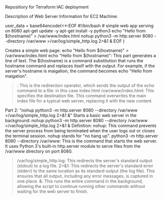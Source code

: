 Repositiory for Terraform IAC deployment

Description of Web Server Information for EC2 Machine:

user_data = base64encode(<<-EOF
              #!/bin/bash
              # simple web app serving on 8080
              apt-get update -y
              apt-get install -y python3
              echo "Hello from $(hostname)" > /var/www/index.html
              nohup python3 -m http.server 8080 --directory /var/www >/var/log/simple_http.log 2>&1 &
              EOF
  )

Creates a simple web page: echo "Hello from $(hostname)" > /var/www/index.html
echo "Hello from $(hostname)": This part generates a line of text. The $(hostname) is a command substitution that runs the hostname command and replaces itself with the output. For example, if the server's hostname is maigation, the command becomes echo "Hello from maigation".
>: This is the redirection operator, which sends the output of the echo command to a file: in this case index.html
/var/www/index.html: This specifies the destination file. This command overwrites the main index file for a typical web server, replacing it with the new content.

Part 2: "nohup python3 -m http.server 8080 --directory /var/www >/var/log/simple_http.log 2>&1 &"
Starts a basic web server in the background: nohup python3 -m http.server 8080 --directory /var/www >/var/log/simple_http.log 2>&1 &
Definition:
nohup: This command prevents the server process from being terminated when the user logs out or closes the terminal session. nohup stands for "no hang up".
python3 -m http.server 8080 --directory /var/www: This is the command that starts the web server. It uses Python 3's built-in http.server module to serve files from the /var/www directory on port 8080.
>/var/log/simple_http.log: This redirects the server's standard output (stdout) to a log file.
2>&1: This redirects the server's standard error (stderr) to the same location as its standard output (the log file). This ensures that all output, including any error messages, is captured in one place.
&: This runs the entire command in the background, allowing the script to continue running other commands without waiting for the web server to finish.
